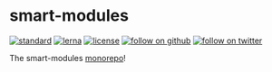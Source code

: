 # smart-modules

[![standard](https://img.shields.io/badge/code_style-standard-orange.svg?style=plastic)](https://standardjs.com)
[![lerna](https://img.shields.io/badge/maintained_with-lerna-orange.svg?style=plastic)](https://lernajs.io)
[![license](https://img.shields.io/github/license/anandsuresh/smart-modules.svg?style=plastic)](LICENSE)
[![follow on github](https://img.shields.io/github/followers/anandsuresh.svg?style=social&label=Follow)](https://github.com/anandsuresh)
[![follow on twitter](https://img.shields.io/twitter/follow/anandsuresh.svg?style=social&label=Follow)](https://twitter.com/intent/follow?screen_name=anandsuresh)


The smart-modules [monorepo](https://github.com/babel/babel/blob/master/doc/design/monorepo.md)!
